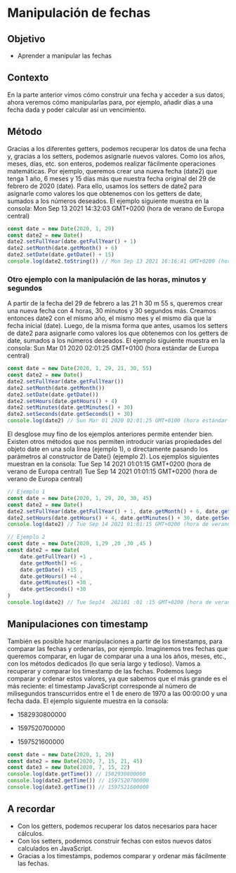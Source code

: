 # Manipulación de fechas

## Objetivo

- Aprender a manipular las fechas

## Contexto

En la parte anterior vimos cómo construir una fecha y acceder a sus datos, ahora veremos cómo manipularlas para, por ejemplo, añadir días a una fecha dada y poder calcular así un vencimiento.

## Método

Gracias a los diferentes getters, podemos recuperar los datos de una fecha y, gracias a los setters, podemos asignarle nuevos valores. Como los años, meses, días, etc. son enteros, podemos realizar fácilmente operaciones matemáticas. Por ejemplo, queremos crear una nueva fecha (date2) que tenga 1 año, 6 meses y 15 días más que nuestra fecha original del 29 de febrero de 2020 (date). Para ello, usamos los setters de date2 para asignarle como valores los que obtenemos con los getters de date, sumados a los números deseados. El ejemplo siguiente muestra en la consola: Mon Sep 13 2021 14:32:03 GMT+0200 (hora de verano de Europa central)

```javascript
const date = new Date(2020, 1, 29)
const date2 = new Date()
date2.setFullYear(date.getFullYear() + 1)
date2.setMonth(date.getMonth() + 6)
date2.setDate(date.getDate() + 15)
console.log(date2.toString()) // Mon Sep 13 2021 16:16:41 GMT+0200 (hora de verano de Europa central)
```

### Otro ejemplo con la manipulación de las horas, minutos y segundos

A partir de la fecha del 29 de febrero a las 21 h 30 m 55 s, queremos crear una nueva fecha con 4 horas, 30 minutos y 30 segundos más. Creamos entonces date2 con el mismo año, el mismo mes y el mismo día que la fecha inicial (date). Luego, de la misma forma que antes, usamos los setters de date2 para asignarle como valores los que obtenemos con los getters de date, sumados a los números deseados. El ejemplo siguiente muestra en la consola: Sun Mar 01 2020 02:01:25 GMT+0100 (hora estándar de Europa central)

```javascript
const date = new Date(2020, 1, 29, 21, 30, 55)
const date2 = new Date()
date2.setFullYear(date.getFullYear())
date2.setMonth(date.getMonth())
date2.setDate(date.getDate())
date2.setHours(date.getHours() + 4)
date2.setMinutes(date.getMinutes() + 30)
date2.setSeconds(date.getSeconds() + 30)
console.log(date2) // Sun Mar 01 2020 02:01:25 GMT+0100 (hora estándar de Europa central)
```

El desglose muy fino de los ejemplos anteriores permite entender bien. Existen otros métodos que nos permiten introducir varias propiedades del objeto date en una sola línea (ejemplo 1), o directamente pasando los parámetros al constructor de Date() (ejemplo 2). Los ejemplos siguientes muestran en la consola: Tue Sep 14 2021 01:01:15 GMT+0200 (hora de verano de Europa central) Tue Sep 14 2021 01:01:15 GMT+0200 (hora de verano de Europa central)

```javascript
// Ejemplo 1
const date = new Date(2020, 1, 29, 20, 30, 45)
const date2 = new Date()
date2.setFullYear(date.getFullYear() + 1, date.getMonth() + 6, date.getDate() + 15)
date2.setHours(date.getHours() + 4, date.getMinutes() + 30, date.getSeconds() + 30)
console.log(date2) // Tue Sep 14 2021 01:01:15 GMT+0200 (hora de verano de Europa central)

// Ejemplo 2
const date = new Date(2020, 1,29 ,20 ,30 ,45 )
const date2 = new Date(
    date.getFullYear() +1 ,
    date.getMonth() +6 ,
    date.getDate() +15 ,
    date.getHours() +4 ,
    date.getMinutes() +30 ,
    date.getSeconds() +30
)
console.log(date2) // Tue Sep14  202101 :01 :15 GMT+0200 (hora de verano de Europa central)
```

## Manipulaciones con timestamp

También es posible hacer manipulaciones a partir de los timestamps, para comparar las fechas y ordenarlas, por ejemplo. Imaginemos tres fechas que queremos comparar, en lugar de comparar una a una los años, meses, etc., con los métodos dedicados (lo que sería largo y tedioso). Vamos a recuperar y comparar los timestamp de las fechas. Podemos luego comparar y ordenar estos valores, ya que sabemos que el más grande es el más reciente: el timestamp JavaScript corresponde al número de milisegundos transcurridos entre el 1 de enero de 1970 a las 00:00:00 y una fecha dada. El ejemplo siguiente muestra en la consola: 

- 1582930800000 

- 1597520700000 

- 1597521600000

```javascript
const date = new Date(2020, 1, 29)
const date2 = new Date(2020, 7, 15, 21, 45)
const date3 = new Date(2020, 7, 15, 22)
console.log(date.getTime()) // 1582930800000
console.log(date2.getTime()) // 1597520700000
console.log(date3.getTime()) // 1597521600000
```

## A recordar

- Con los getters, podemos recuperar los datos necesarios para hacer cálculos.
- Con los setters, podemos construir fechas con estos nuevos datos calculados en JavaScript.
- Gracias a los timestamps, podemos comparar y ordenar más fácilmente las fechas.